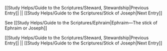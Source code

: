 [[Study Helps/Guide to the Scriptures/Steward, Stewardship|Previous Entry]]  ||  [[Study Helps/Guide to the Scriptures/Stick of Joseph|Next Entry]]

 See [[Study Helps/Guide to the Scriptures/Ephraim|Ephraim—The stick of Ephraim or Joseph]]

[[Study Helps/Guide to the Scriptures/Steward, Stewardship|Previous Entry]]  ||  [[Study Helps/Guide to the Scriptures/Stick of Joseph|Next Entry]]